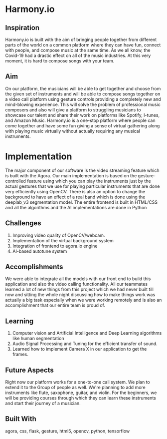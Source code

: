 # Harmony.io

## Inspiration
Harmony.io is built with the aim of bringing people together from different parts of the world on a common platform where they can have fun, connect with people, and compose music at the same time. As we all know, the Covid-19 had a drastic effect on all of the music industries. At this very moment, it is hard to compose songs with your team.

## Aim
On our platform, the musicians will be able to get together and choose from the given set of instruments and will be able to compose songs together on a video call platform using gesture controls providing a completely new and mind-blowing experience. This will solve the problem of professional music composers and also will give a platform to struggling musicians to showcase our talent and share their work on platforms like Spotify, I-tunes, and Amazon Music. Harmony.io is a one-stop platform where people can come together and have some fun giving a sense of virtual gathering along with playing music virtually without actually requiring any musical instruments.

# Implementation
The major component of our software is the video streaming feature which is built with the Agora. Our main implementation is based on the gesture-controlled feature using which you can play the instruments just by the actual gestures that we use for playing particular instruments that are done very efficiently using OpenCV. There is also an option to change the background to have an effect of a real band which is done using the deeplab_v3 segmentation model. The entire frontend is built in HTML/CSS and all the algorithms and the AI implementations are done in Python

## Challenges
1) Improving video quality of OpenCV/webcam. 
2) Implementation of the virtual background system 
3) Integration of frontend to agora.io engine 
4) AI-based autotune system

## Accomplishments 
We were able to integrate all the models with our front end to build this application and also the video calling functionality. All our teammates learned a lot of new things from this project which we had never built till now and sitting the whole night discussing how to make things work was actually a big task especially when we were working remotely and is also an accomplishment that our entire team is proud of.

## Learning
1) Computer vision and Artificial Intelligence and Deep Learning algorithms like human segmentation 
2) Audio Signal Processing and Tuning for the efficient transfer of sound. 
3) Learned how to implement Camera X in our application to get the frames.

## Future Aspects
Right now our platform works for a one-to-one call system. We plan to extend it to the Group of people as well. We're planning to add more instruments like flute, saxophone, guitar, and violin. For the beginners, we will be providing courses through which they can learn these instruments and start their journey of a musician.

## Built With
agora, 
css,
flask,
gesture,
html5,
opencv,
python,
tensorflow

